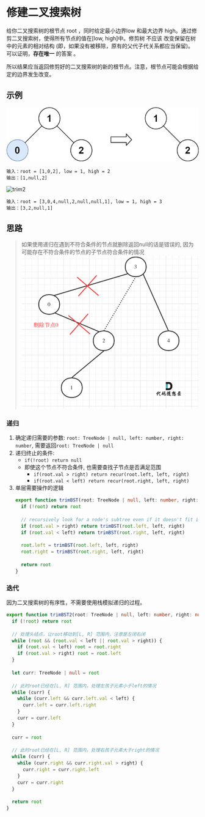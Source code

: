 # 修建二叉搜索树 

给你二叉搜索树的根节点 root ，同时给定最小边界low 和最大边界 high。通过修剪二叉搜索树，使得所有节点的值在[low, high]中。修剪树 不应该 改变保留在树中的元素的相对结构 (即，如果没有被移除，原有的父代子代关系都应当保留)。 可以证明，**存在唯一** 的答案 。

所以结果应当返回修剪好的二叉搜索树的新的根节点。注意，根节点可能会根据给定的边界发生改变。

## 示例 

![trim1](../../static/img/binary-tree/trim1.jpg)
```
输入：root = [1,0,2], low = 1, high = 2
输出：[1,null,2]
```

![trim2](../../static/img/binary-tree/trim2.jpg.crdownload)
```
输入：root = [3,0,4,null,2,null,null,1], low = 1, high = 3
输出：[3,2,null,1]
```

## 思路 

> 如果使用递归在遇到不符合条件的节点就删除返回null的话是错误的, 因为可能存在不符合条件的节点的子节点符合条件的情况
> ![trim3](../../static/img/binary-tree/trim3.png)

### 递归

1. 确定递归需要的参数: `root: TreeNode | null, left: number, right: number`, 需要返回`root: TreeNode | null`
2. 递归终止的条件: 
    * `if(!root) return null`
    * 即使这个节点不符合条件, 也需要查找子节点是否满足范围
        * `if(root.val > right) return recur(root.left, left, right)`
        * `if(root.val < left) return recur(root.right, left, right)`
3. 单层需要操作的逻辑
    ```typescript 
    export function trimBST(root: TreeNode | null, left: number, right: number): TreeNode | null {
      if (!root) return root

      // recursively look for a node's subtree even if it doesn't fit in the range
      if (root.val > right) return trimBST(root.left, left, right)
      if (root.val < left) return trimBST(root.right, left, right)

      root.left = trimBST(root.left, left, right)
      root.right = trimBST(root.right, left, right)

      return root
    }
    ```

### 迭代 

因为二叉搜索树的有序性，不需要使用栈模拟递归的过程。

```typescript
export function trimBST2(root: TreeNode | null, left: number, right: number): TreeNode | null {
  if (!root) return root

  // 处理头结点，让root移动到[L, R] 范围内，注意是左闭右闭
  while (root && (root.val < left || root.val > right)) {
    if (root.val < left) root = root.right
    if (root.val > right) root = root.left
  }

  let curr: TreeNode | null = root

  // 此时root已经在[L, R] 范围内，处理左孩子元素小于left的情况
  while (curr) {
    while (curr.left && curr.left.val < left) {
      curr.left = curr.left.right
    }
    curr = curr.left
  }

  curr = root

  // 此时root已经在[L, R] 范围内，处理右孩子元素大于right的情况
  while (curr) {
    while (curr.right && curr.right.val > right) {
      curr.right = curr.right.left
    }
    curr = curr.right
  }

  return root
}
```
